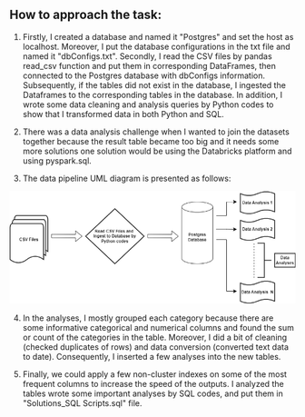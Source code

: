 ## How to approach the task:

1. Firstly, I created a database and named it "Postgres" and set the host as localhost. Moreover, I put the database configurations in the txt file and named it "dbConfigs.txt".
Secondly, I read the CSV files by pandas read_csv function and put them in corresponding DataFrames, then connected to the Postgres database with dbConfigs information. Subsequently, if the tables did not exist in the database, I ingested the Dataframes to the corresponding tables in the database.
In addition, I wrote some data cleaning and analysis queries by Python codes to show that I transformed data in both Python and SQL.


2. There was a data analysis challenge when I wanted to join the datasets together because the result table became too big and it needs some more solutions one solution would be using the Databricks platform and using pyspark.sql.


3. The data pipeline UML diagram is presented as follows: 

<img src="UMLDiagram.drawio.png" alt="UMLDiagram" width="800"/>


4. In the analyses, I mostly grouped each category because there are some informative categorical and numerical columns and found the sum or count of the categories in the table. Moreover, I did a bit of cleaning (checked duplicates of rows) and data conversion (converted text data to date). Consequently, I inserted a few analyses into the new tables.


5. Finally, we could apply a few non-cluster indexes on some of the most frequent columns to increase the speed of the outputs. I analyzed the tables wrote some important analyses by SQL codes, and put them in "Solutions_SQL Scripts.sql" file.

